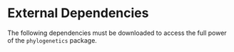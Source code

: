 # External Dependencies

The following dependencies must be downloaded to access the full
power of the `phylogenetics` package.

